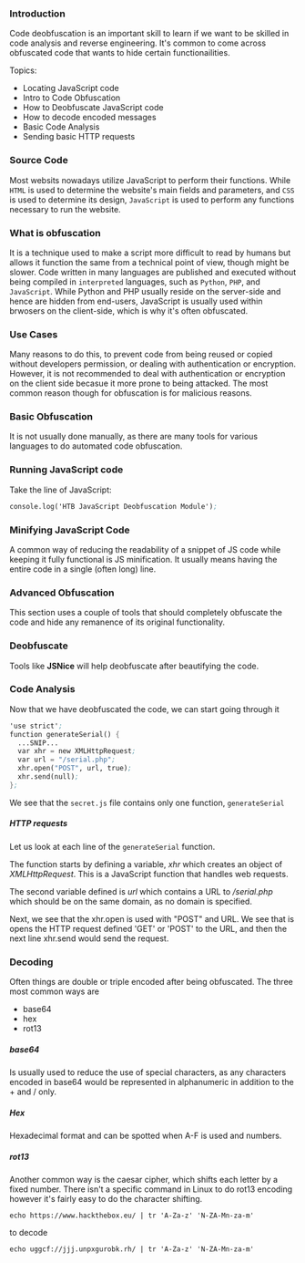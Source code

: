 ### Introduction
Code deobfuscation is an important skill to learn if we want to be skilled in code analysis and reverse engineering. It's common to come across obfuscated code that wants to hide certain functionailities.

Topics:
- Locating JavaScript code
- Intro to Code Obfuscation
- How to Deobfuscate JavaScript code
- How to decode encoded messages
- Basic Code Analysis
- Sending basic HTTP requests

### Source Code
Most websits nowadays utilize JavaScript to perform their functions. While `HTML` is used to determine the website's main fields and parameters, and `CSS` is used to determine its design, `JavaScript` is used to perform any functions necessary to run the website.

### What is obfuscation
It is a technique used to make a script more difficult to read by humans but allows it function the same from a technical point of view, though might be slower. Code written in many languages are published and executed without being compiled in `interpreted` languages, such as `Python`, `PHP`, and `JavaScript`. While Python and PHP usually reside on the server-side and hence are hidden from end-users, JavaScript is usually used within brwosers on the client-side, which is why it's often obfuscated.

### Use Cases
Many reasons to do this, to prevent code from being reused or copied without developers permission, or dealing with authentication or encryption. However, it is not recommended to deal with authentication or encryption on the client side becasue it more prone to being attacked. The most common reason though for obfuscation is for malicious reasons.

### Basic Obfuscation
It is not usually done manually, as there are many tools for various languages to do automated code obfuscation.

### Running JavaScript code
Take the line of JavaScript:
```scheme
console.log('HTB JavaScript Deobfuscation Module');
```

### Minifying JavaScript Code
A common way of reducing the readability of a snippet of JS code while keeping it fully functional is JS minification. It usually means having the entire code in a single (often long) line.

### Advanced Obfuscation
This section uses a couple of tools that should completely obfuscate the code and hide any remanence of its original functionality.

### Deobfuscate
Tools like **JSNice** will help deobfuscate after beautifying the code.


### Code Analysis
Now that we have deobfuscated the code, we can start going through it

```scheme
'use strict';
function generateSerial() {
  ...SNIP...
  var xhr = new XMLHttpRequest;
  var url = "/serial.php";
  xhr.open("POST", url, true);
  xhr.send(null);
};
```

We see that the `secret.js` file contains only one function, `generateSerial`

##### HTTP requests
Let us look at each line of the `generateSerial` function.

The function starts by defining a variable, *xhr* which creates an object of *XMLHttpRequest*. This is a JavaScript function that handles web requests.

The second variable defined is *url* which contains a URL to */serial.php* which should be on the same domain, as no domain is specified.

Next, we see that the xhr.open is used with "POST" and URL. We see that is opens the HTTP request defined 'GET' or 'POST' to the URL, and then the next line xhr.send would send the request.

### Decoding
Often things are double or triple encoded after being obfuscated. The three most common ways are
- base64
- hex
- rot13

##### base64
Is usually used to reduce the use of special characters, as any characters encoded in base64 would be represented in alphanumeric in addition to the + and / only.

##### Hex
Hexadecimal format and can be spotted when A-F is used and numbers.

##### rot13
Another common way is the caesar cipher, which shifts each letter by a fixed number. There isn't a specific command in Linux to do rot13 encoding however it's fairly easy to do the character shifting.

`echo https://www.hackthebox.eu/ | tr 'A-Za-z' 'N-ZA-Mn-za-m'`

to decode

`echo uggcf://jjj.unpxgurobk.rh/ | tr 'A-Za-z' 'N-ZA-Mn-za-m'`

